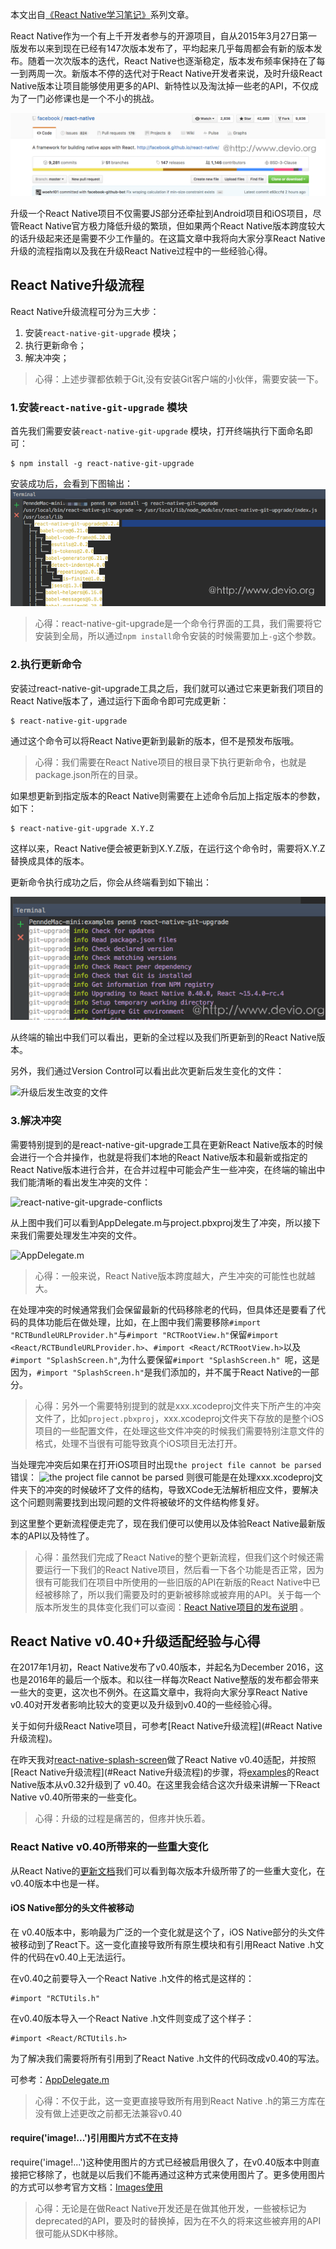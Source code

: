 

本文出自[《React Native学习笔记》](https://github.com/crazycodeboy/RNStudyNotes/)系列文章。


React Native作为一个有上千开发者参与的开源项目，自从2015年3月27日第一版发布以来到现在已经有147次版本发布了，平均起来几乎每周都会有新的版本发布。随着一次次版本的迭代，React Native也逐渐稳定，版本发布频率保持在了每一到两周一次。新版本不停的迭代对于React Native开发者来说，及时升级React Native版本让项目能够使用更多的API、新特性以及淘汰掉一些老的API，不仅成为了一门必修课也是一个不小的挑战。

![React Native参与者](images/React%20Native参与者.png)

升级一个React Native项目不仅需要JS部分还牵扯到Android项目和iOS项目，尽管React Native官方极力降低升级的繁琐，但如果两个React Native版本跨度较大的话升级起来还是需要不少工作量的。在这篇文章中我将向大家分享React Native升级的流程指南以及我在升级React Native过程中的一些经验心得。

## React Native升级流程
React Native升级流程可分为三大步：

1. 安装`react-native-git-upgrade` 模块；
2. 执行更新命令；
3. 解决冲突；


>心得：上述步骤都依赖于Git,没有安装Git客户端的小伙伴，需要安装一下。

### 1.安装`react-native-git-upgrade` 模块
首先我们需要安装`react-native-git-upgrade` 模块，打开终端执行下面命名即可：

```
$ npm install -g react-native-git-upgrade
```

安装成功后，会看到下图输出：
![react-native-git-upgrade](images/npm%20install%20-g%20react-native-git-upgrade.png)

>心得：react-native-git-upgrade是一个命令行界面的工具，我们需要将它安装到全局，所以通过`npm install`命令安装的时候需要加上`-g`这个参数。

### 2.执行更新命令
安装过react-native-git-upgrade工具之后，我们就可以通过它来更新我们项目的React Native版本了，通过运行下面命令即可完成更新：

```
$ react-native-git-upgrade
```
通过这个命令可以将React Native更新到最新的版本，但不是预发布版哦。

>心得：我们需要在React Native项目的根目录下执行更新命令，也就是package.json所在的目录。

如果想更新到指定版本的React Native则需要在上述命令后加上指定版本的参数，如下：

```
$ react-native-git-upgrade X.Y.Z
```

这样以来，React Native便会被更新到X.Y.Z版，在运行这个命令时，需要将X.Y.Z替换成具体的版本。

更新命令执行成功之后，你会从终端看到如下输出：

![react-native-git-upgrade](images/react-native-git-upgrade.png)

从终端的输出中我们可以看出，更新的全过程以及我们所更新到的React Native版本。

另外，我们通过Version Control可以看出此次更新后发生变化的文件：

![升级后发生改变的文件](images/升级后发生改变的文件.png)

### 3.解决冲突

需要特别提到的是react-native-git-upgrade工具在更新React Native版本的时候会进行一个合并操作，也就是将我们本地的React Native版本和最新或指定的React Native版本进行合并，在合并过程中可能会产生一些冲突，在终端的输出中我们能清晰的看出发生冲突的文件：

![react-native-git-upgrade-conflicts](images/react-native-git-upgrade-conflicts.png)

从上图中我们可以看到AppDelegate.m与project.pbxproj发生了冲突，所以接下来我们需要处理发生冲突的文件。

![AppDelegate.m](images/冲突%20AppDelegate.m.png)

>心得：一般来说，React Native版本跨度越大，产生冲突的可能性也就越大。

在处理冲突的时候通常我们会保留最新的代码移除老的代码，但具体还是要看了代码的具体功能后在做处理，比如，在上图中我们需要移除`#import "RCTBundleURLProvider.h"`与`#import "RCTRootView.h"`保留`#import <React/RCTBundleURLProvider.h>`、`#import <React/RCTRootView.h>`以及`#import "SplashScreen.h"`,为什么要保留`#import "SplashScreen.h" `呢，这是因为，`#import "SplashScreen.h"`是我们添加的，并不属于React Native的一部分。

>心得：另外一个需要特别提到的就是xxx.xcodeproj文件夹下所产生的冲突文件了，比如`project.pbxproj`，xxx.xcodeproj文件夹下存放的是整个iOS项目的一些配置文件，在处理这些文件冲突的时候我们需要特别注意文件的格式，处理不当很有可能导致真个iOS项目无法打开。

当处理完冲突后如果在打开iOS项目时出现`the project file cannot be parsed`错误：
![the project file cannot be parsed](images/the%20project%20file%20cannot%20be%20parsed.png)
则很可能是在处理xxx.xcodeproj文件夹下的冲突的时候破坏了文件的结构，导致XCode无法解析相应文件，要解决这个问题则需要找到出现问题的文件将被破坏的文件结构修复好。

到这里整个更新流程便走完了，现在我们便可以使用以及体验React Native最新版本的API以及特性了。

>心得：虽然我们完成了React Native的整个更新流程，但我们这个时候还需要运行一下我们的React Native项目，然后看一下各个功能是否正常，因为很有可能我们在项目中所使用的一些旧版的API在新版的React Native中已经被移除了，所以我们需要及时的更新被移除或被弃用的API。关于每一个版本所发生的具体变化我们可以查阅：[React Native项目的发布说明](https://github.com/facebook/react-native/releases)
。

## React Native v0.40+升级适配经验与心得

在2017年1月初，React Native发布了v0.40版本，并起名为December 2016，这也是2016年的最后一个版本。和以往一样每次React Native整版的发布都会带来一些大的变更，这次也不例外。在这篇文章中，我将向大家分享React Native v0.40对开发者影响比较大的变更以及升级到v0.40的一些经验心得。

关于如何升级React Native项目，可参考[React Native升级流程](#React Native升级流程)。

在昨天我对[react-native-splash-screen](https://github.com/crazycodeboy/react-native-splash-screen/)做了React Native v0.40适配，并按照[React Native升级流程](#React Native升级流程)的步骤，将[examples]()的React Native版本从v0.32升级到了 v0.40。在这里我会结合这次升级来讲解一下React Native v0.40所带来的一些变化。

>心得：升级的过程是痛苦的，但疼并快乐着。

### React Native v0.40所带来的一些重大变化

从React Native的[更新文档](https://github.com/facebook/react-native/releases)我们可以看到每次版本升级所带了的一些重大变化，在v0.40版本中也是一样。

#### iOS Native部分的头文件被移动

在 v0.40版本中，影响最为广泛的一个变化就是这个了，iOS Native部分的头文件被移动到了React下。这一变化直接导致所有原生模块和有引用React Native .h文件的代码在v0.40上无法运行。

在v0.40之前要导入一个React Native .h文件的格式是这样的：

```
#import "RCTUtils.h"
```
在v0.40版本导入一个React Native .h文件则变成了这个样子：

```
#import <React/RCTUtils.h>
```

为了解决我们需要将所有引用到了React Native .h文件的代码改成v0.40的写法。

可参考：[AppDelegate.m](https://github.com/crazycodeboy/react-native-splash-screen/commit/fec4d944747b1b2f3c3dde5fcdfad7702ec7c588#diff-7638dab4ccf49497742716e3b3a23d7d)

>心得：不仅于此，这一变更直接导致所有用到React Native .h的第三方库在没有做上述更改之前都无法兼容v0.40

#### require('image!...')引用图片方式不在支持

require('image!...')这种使用图片的方式已经被启用很久了，在v0.40版本中则直接把它移除了，也就是以后我们不能再通过这种方式来使用图片了。更多使用图片的方式可以参考官方文档：[Images使用](https://facebook.github.io/react-native/docs/images.html)

>心得：无论是在做React Native开发还是在做其他开发，一些被标记为deprecated的API，要及时的替换掉，因为在不久的将来这些被弃用的API很可能从SDK中移除。



